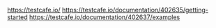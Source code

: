 https://testcafe.io/
https://testcafe.io/documentation/402635/getting-started
https://testcafe.io/documentation/402637/examples
